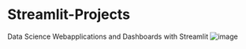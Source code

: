 # Streamlit-Projects
Data Science Webapplications and Dashboards with Streamlit
![image](https://user-images.githubusercontent.com/55884919/109708734-14dbdd00-7b9c-11eb-8ce2-f54937267558.png)

